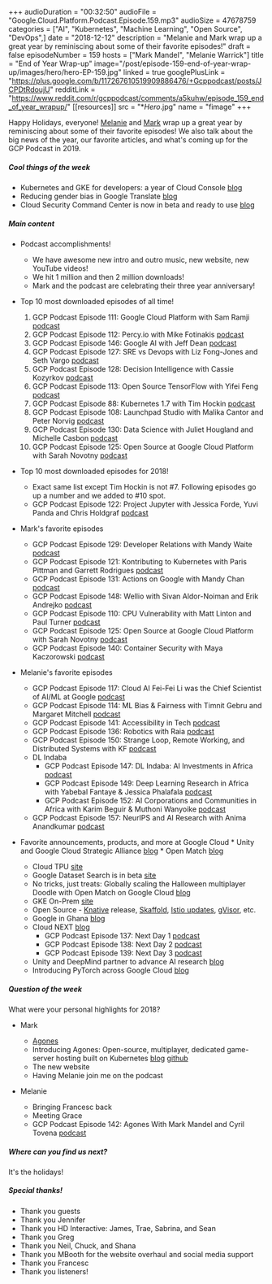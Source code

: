 +++
audioDuration = "00:32:50"
audioFile = "Google.Cloud.Platform.Podcast.Episode.159.mp3"
audioSize = 47678759
categories = ["AI", "Kubernetes", "Machine Learning", "Open Source", "DevOps",]
date = "2018-12-12"
description = "Melanie and Mark wrap up a great year by reminiscing about some of their favorite episodes!"
draft = false
episodeNumber = 159
hosts = ["Mark Mandel", "Melanie Warrick"]
title = "End of Year Wrap-up"
image="/post/episode-159-end-of-year-wrap-up/images/hero/hero-EP-159.jpg"
linked = true
googlePlusLink = "https://plus.google.com/b/117267610519909886476/+Gcppodcast/posts/JCPDtRdoujU"
redditLink = "https://www.reddit.com/r/gcppodcast/comments/a5kuhw/episode_159_end_of_year_wrapup/"
[[resources]]
  src = "**Hero*.jpg"
  name = "fimage"
+++

Happy Holidays, everyone! [Melanie](https://twitter.com/nyghtowl) and [Mark](https://twitter.com/Neurotic) wrap up a great year by reminiscing about some of their favorite episodes! We also talk about the big news of the year, our favorite articles, and what's coming up for the GCP Podcast in 2019.

<!--more-->

##### Cool things of the week

* Kubernetes and GKE for developers: a year of Cloud Console [blog](https://cloud.google.com/blog/products/containers-kubernetes/kubernetes-and-gke-for-developers-a-year-of-cloud-console)
* Reducing gender bias in Google Translate [blog](https://www.blog.google/products/translate/reducing-gender-bias-google-translate/amp/)
* Cloud Security Command Center is now in beta and ready to use [blog](https://cloud.google.com/blog/products/identity-security/cloud-security-command-center-is-now-in-beta)

##### Main content

* Podcast accomplishments! 
     * We have awesome new intro and outro music, new website, new YouTube videos! 
     * We hit 1 million and then 2 million downloads! 
     * Mark and the podcast are celebrating their three year anniversary!

* Top 10 most downloaded episodes of all time!
     1. GCP Podcast Episode 111: Google Cloud Platform with Sam Ramji [podcast](https://gcppodcast.com/post/episode-111-google-cloud-platform-with-sam-ramji/ )
     2. GCP Podcast Episode 112: Percy.io with Mike Fotinakis [podcast](https://gcppodcast.com/post/episode-112-percy-io-with-mike-fotinakis/)
     3. GCP Podcast Episode 146: Google AI with Jeff Dean [podcast](https://gcppodcast.com/post/episode-146-google-ai-with-jeff-dean/)
     4. GCP Podcast Episode 127: SRE vs Devops with Liz Fong-Jones and Seth Vargo [podcast](https://gcppodcast.com/post/episode-127-sre-vs-devops-with-liz-fong-jones-and-seth-vargo/)
     5. GCP Podcast Episode 128: Decision Intelligence with Cassie Kozyrkov [podcast](https://gcppodcast.com/post/episode-128-decision-intelligence-with-cassie-kozyrkov/)
     6. GCP Podcast Episode 113: Open Source TensorFlow with Yifei Feng [podcast](https://gcppodcast.com/post/episode-113-open-source-tensorflow-with-yifei-feng/)
     7. GCP Podcast Episode 88: Kubernetes 1.7 with Tim Hockin [podcast](https://www.gcppodcast.com/post/episode-88-kubernetes-1-7-with-tim-hockin/)
     8. GCP Podcast Episode 108: Launchpad Studio with Malika Cantor and Peter Norvig [podcast](https://www.gcppodcast.com/post/episode-108-lauchpad-studio-with-malika-cantor-and-peter-norvig/)
     9. GCP Podcast Episode 130: Data Science with Juliet Hougland and Michelle Casbon [podcast](https://www.gcppodcast.com/post/episode-130-data-science-with-juliet-hougland-and-michelle-casbon/)
     10. GCP Podcast Episode 125: Open Source at Google Cloud Platform with Sarah Novotny [podcast](https://gcppodcast.com/post/episode-125-open-source-at-google-cloud-platform-with-sarah-novotny/)

* Top 10 most downloaded episodes for 2018!

    * Exact same list except Tim Hockin is not #7. Following episodes go up a number and we added to #10 spot.
    * GCP Podcast Episode 122: Project Jupyter with Jessica Forde, Yuvi Panda and Chris Holdgraf [podcast](https://gcppodcast.com/post/episode-122-project-jupyter-with-jessica-forde-yuvi-panda-and-chris-holdgraf/)


* Mark's favorite episodes
     * GCP Podcast Episode 129: Developer Relations with Mandy Waite [podcast](https://gcppodcast.com/post/episode-129-developer-releations-with-mandy-waite/)
     * GCP Podcast Episode 121: Kontributing to Kubernetes with Paris Pittman and Garrett Rodrigues [podcast](https://gcppodcast.com/post/episode-121-kontributing-to-kubernetes-with-paris-pittman-and-garrett-rodrigues/)
     * GCP Podcast Episode 131: Actions on Google with Mandy Chan [podcast](https://gcppodcast.com/post/episode-131-actions-on-google-with-mandy-chan/)
     * GCP Podcast Episode 148: Wellio with Sivan Aldor-Noiman and Erik Andrejko [podcast](https://gcppodcast.com/post/episode-148-wellio-with-sivan-aldor-noiman-and-erik-andrejko/)
     * GCP Podcast Episode 110: CPU Vulnerability with Matt Linton and Paul Turner [podcast](https://gcppodcast.com/post/episode-110-cpu-vulnerability-with-matt-linton-and-paul-turner/)
     * GCP Podcast Episode 125: Open Source at Google Cloud Platform with Sarah Novotny [podcast](https://gcppodcast.com/post/episode-125-open-source-at-google-cloud-platform-with-sarah-novotny/)
     * GCP Podcast Episode 140: Container Security with Maya Kaczorowski [podcast](https://gcppodcast.com/post/episode-140-container-security-with-maya-kaczorowski/)

* Melanie's favorite episodes
     * GCP Podcast Episode 117: Cloud AI Fei-Fei Li was the Chief Scientist of AI/ML at Google [podcast](https://www.gcppodcast.com/post/episode-117-cloud-ai-with-fei-fei-li/)
     * GCP Podcast Episode 114: ML Bias & Fairness with Timnit Gebru and Margaret Mitchell [podcast](https://www.gcppodcast.com/post/episode-114-machine-learning-bias-and-fairness-with-timnit-gebru-and-margaret-mitchell/)
     * GCP Podcast Episode 141: Accessibility in Tech [podcast](https://gcppodcast.com/post/episode-141-accessibility-in-tech/)
     * GCP Podcast Episode 136: Robotics with Raia [podcast](https://www.gcppodcast.com/post/episode-136-robotics-navigation-and-reinforcement-learning-with-raia-hadsell/)
     * GCP Podcast Episode 150: Strange Loop, Remote Working, and Distributed Systems with KF [podcast](https://www.gcppodcast.com/post/episode-150-strange-loop-remote-working-and-distributed-systems-with-kf/)
     * DL Indaba
         * GCP Podcast Episode 147: DL Indaba: AI Investments in Africa [podcast](https://www.gcppodcast.com/post/episode-147-dl-indaba-ai-investments-in-africa/)
         * GCP Podcast Episode 149: Deep Learning Research in Africa with Yabebal Fantaye & Jessica Phalafala [podcast](https://www.gcppodcast.com/post/episode-149-deep-learning-research-in-africa-with-yabebal-fantaye-and-jessica-phalafala/)
         * GCP Podcast Episode 152: AI Corporations and Communities in Africa with Karim Beguir & Muthoni Wanyoike [podcast](https://www.gcppodcast.com/post/episode-152-ai-corporations-and-communities-in-africa-with-karim-beguir-and-buthoni-wanyoike/)
     * GCP Podcast Episode 157: NeurIPS and AI Research with Anima Anandkumar [podcast](https://www.gcppodcast.com/post/episode-157-neurips-and-ai-research-with-anima-anandkumar/)

* Favorite announcements, products, and more at Google Cloud
      * Unity and Google Cloud Strategic Alliance [blog](https://www.blog.google/products/google-cloud/powering-up-connected-game-development-through-our-alliance-with-unity/)
          * Open Match [blog](https://cloud.google.com/blog/products/open-source/open-match-flexible-and-extensible-matchmaking-for-games)
     * Cloud TPU [site](https://cloud.google.com/tpu/)
     * Google Dataset Search is in beta [site](https://toolbox.google.com/datasetsearch)
     * No tricks, just treats: Globally scaling the Halloween multiplayer Doodle with Open Match on Google Cloud [blog](https://cloud.google.com/blog/topics/inside-google-cloud/no-tricks-just-treats-globally-scaling-the-halloween-multiplayer-doodle-with-open-match-on-google-cloud)
     * GKE On-Prem [site](https://cloud.google.com/gke-on-prem/)
     * Open Source - [Knative](https://cloud.google.com/knative/) release, [Skaffold](https://cloud.google.com/blog/products/gcp/introducing-skaffold-easy-and-repeatable-kubernetes-development), [Istio updates](https://cloud.google.com/blog/products/gcp/istio-reaches-1-0-ready-for-prod), [gVisor](https://cloud.google.com/blog/products/gcp/open-sourcing-gvisor-a-sandboxed-container-runtime), etc.
     * Google in Ghana [blog](https://www.blog.google/around-the-globe/google-africa/google-ai-ghana/)
     * Cloud NEXT [blog](https://www.blog.google/products/google-cloud/100-plus-announcements-from-google-cloud-next-18/)
         * GCP Podcast Episode 137: Next Day 1 [podcast](https://www.gcppodcast.com/post/episode-137-next-day-1/)
         * GCP Podcast Episode 138: Next Day 2 [podcast](https://www.gcppodcast.com/post/episode-138-next-day-2/)
         * GCP Podcast Episode 139: Next Day 3 [podcast](https://www.gcppodcast.com/post/episode-139-next-day-3/)
     * Unity and DeepMind partner to advance AI research [blog](https://blogs.unity3d.com/2018/09/26/unity-and-deepmind-partner-to-advance-ai-research/)
     * Introducing PyTorch across Google Cloud [blog](https://cloud.google.com/blog/products/ai-machine-learning/introducing-pytorch-across-google-cloud)

##### Question of the week

What were your personal highlights for 2018?

* Mark
     * [Agones](https://cloud.google.com/blog/products/gcp/introducing-agones-open-source-multiplayer-dedicated-game-server-hosting-built-on-kubernetes)
     * Introducing Agones: Open-source, multiplayer, dedicated game-server hosting built on Kubernetes [blog](https://cloudplatform.googleblog.com/2018/03/introducing-Agones-open-source-multiplayer-dedicated-game-server-hosting-built-on-Kubernetes.html) [github](https://github.com/GoogleCloudPlatform/agones)
     * The new website
     * Having Melanie join me on the podcast

* Melanie
     * Bringing Francesc back
     * Meeting Grace
     * GCP Podcast Episode 142: Agones With Mark Mandel and Cyril Tovena [podcast](https://www.gcppodcast.com/post/episode-142-agones-with-mark-mandel-and-cyril-tovena/)

##### Where can you find us next?

It's the holidays! 

##### Special thanks!

* Thank you guests
* Thank you Jennifer
* Thank you HD Interactive: James, Trae, Sabrina, and Sean
* Thank you Greg
* Thank you Neil, Chuck, and Shana
* Thank you MBooth for the website overhaul and social media support
* Thank you Francesc
* Thank you listeners!